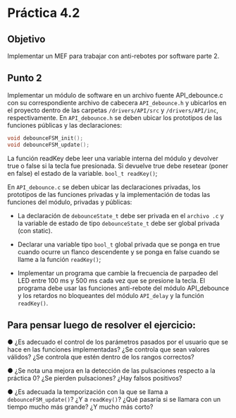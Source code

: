 # Práctica 4.2

## Objetivo
Implementar un MEF para trabajar con anti-rebotes por software parte 2.

## Punto 2
Implementar un módulo de software en un archivo fuente API_debounce.c con su
correspondiente archivo de cabecera `API_debounce.h` y ubicarlos en el proyecto dentro de
las carpetas `/drivers/API/src` y `/drivers/API/inc`, respectivamente.
En `API_debounce.h` se deben ubicar los prototipos de las funciones públicas y las
declaraciones:

```c
void debounceFSM_init();
void debounceFSM_update();
``` 

La función readKey debe leer una variable interna del módulo y devolver true o false si la tecla fue presionada. Si devuelve true debe resetear (poner en false) el estado de la variable.
`bool_t readKey()`;

En `API_debounce.c` se deben ubicar las declaraciones privadas, los prototipos de las funciones privadas y la implementación de todas las funciones del módulo, privadas y públicas:
- La declaración de `debounceState_t` debe ser privada en el `archivo .c` y la variable de estado de tipo `debounceState_t` debe ser global privada (con static).

- Declarar una variable tipo `bool_t` global privada que se ponga en true cuando ocurre un flanco descendente y se ponga en false cuando se llame a la función `readKey()`;

- Implementar un programa que cambie la frecuencia de parpadeo del LED entre 100 ms y 500 ms cada vez que se presione la tecla. El programa debe usar las funciones anti-rebote del módulo API_debounce y los retardos no bloqueantes del módulo `API_delay` y la función `readKey()`.


## Para pensar luego de resolver el ejercicio:

●  ¿Es adecuado el control de los parámetros pasados por el usuario que se hace en las funciones implementadas? ¿Se controla que sean valores válidos? ¿Se controla que estén dentro de los rangos correctos?

● ¿Se nota una mejora en la detección de las pulsaciones respecto a la práctica 0? ¿Se pierden pulsaciones? ¿Hay falsos positivos?

● ¿Es adecuada la temporización con la que se llama a `debounceFSM_update()`? ¿Y a `readKey()`? ¿Qué pasaría si se llamara con un tiempo mucho más grande? ¿Y mucho más corto?